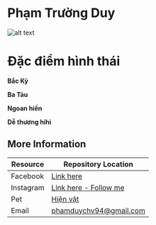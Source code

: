 # Phạm Trường Duy
![alt text](https://scontent.fsgn5-2.fna.fbcdn.net/v/t31.0-8/13220520_1914325835460635_6360848650920163004_o.jpg?oh=5980d141f3040158263b48e60a4eeaf3&oe=5A181A78)
# Đặc điểm hình thái
**Bắc Kỳ**

**Ba Tàu**

**Ngoan hiền**

**Dễ thương hihi**

## More Information

| Resource                                   | Repository Location      |
|--------------------------------------------|--------------------------|
| Facebook                           | [Link here](https://www.facebook.com/duy.lichsu) |
| Instagram                 | [Link here - Follow me](https://www.instagram.com/__duyls__/)            |
| Pet                     | [Hiện vật](https://www.facebook.com/Uyenluntit)   
| Email                    | phamduychv94@gmail.com
